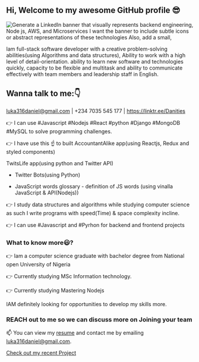 ## Hi, Welcome to my awesome GitHub profile 😎
![Generate a LinkedIn banner that visually represents backend engineering, Node js, AWS, and Microservices  I want the banner to include subtle icons or abstract representations of these technologies  Also, add a small,](https://github.com/user-attachments/assets/2426f46c-cf9d-4cce-bf06-4960f80fd118)


Iam full-stack software developer with a creative problem-solving abilities(using Algorithms and data structures), Ability to work with a high level of detail-orientation. ability to learn new software and technologies quickly, capacity to be flexible and multitask and ability to communicate effectively with team members and leadership staff in English.

## Wanna talk to me:👇
luka316daniel@gmail.com | +234 7035 545 177 | https://linktr.ee/Danities


👉 I can use #Javascript #Nodejs #React #python #Django #MongoDB #MySQL to solve programming challenges.

👉 I have use this ☝️ to built 
 AccountantAlike app(using Reactjs, Redux and styled components)

 TwitsLife app(using python and Twitter API)

 - Twitter Bots(using Python)

 - JavaScript words glossary - definition of JS words (using vinalla JavaScript & API(Nodejs))

👉 I study data structures and algorithms while studying computer science as such I write programs with speed(Time) & space complexity incline.

👉 I can use #Javascript and #Pyrhon for backend and frontend projects

### What to know more😃?

👉 Iam a computer science graduate with bachelor degree from National open University of Nigeria

👉 Currently studying MSc Information technology.

👉 Currently studying Mastering Nodejs

IAM definitely looking for opportunities to develop my skills more.

### REACH out to me so we can discuss more on Joining your team
📫 You can view my [resume](https://docs.google.com/document/d/1XyaWNFCN4S_FRe7hog7eKSYa59RhK6UNq1SSOLqb7lc/edit?usp=sharing) and contact me by emailing luka316daniel@gmail.com.



[Check out my recent Project](https://danities316.github.io/)
